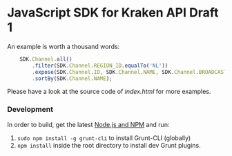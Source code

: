 JavaScript SDK for Kraken API Draft 1
===

An example is worth a thousand words:

```javascript
	SDK.Channel.all()
		.filter(SDK.Channel.REGION_ID.equalTo('NL'))
        .expose(SDK.Channel.ID, SDK.Channel.NAME, SDK.Channel.BROADCASTS_LINK)
        .sortBy(SDK.Channel.NAME);
```

Please have a look at the source code of _index.html_ for more examples.

### Development

In order to build, get the latest [Node.js  and NPM](http://nodejs.org) and run:

1. `sudo npm install -g grunt-cli` to install Grunt-CLI (globally)
2. `npm install` inside the root directory to install dev Grunt plugins.